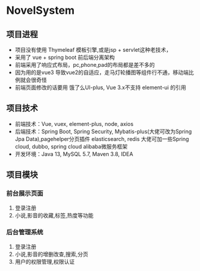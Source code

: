# NovelSystem

## 项目进程

- 项目没有使用 Thymeleaf 模板引擎,或是jsp + servlet这种老技术，
- 采用了 vue + spring boot 前后端分离架构
- 前端采用了响应式布局，pc,phone,pad的布局都是差不多的
- 因为用的是vue3 导致vue2的自适应，走马灯轮播图等组件行不通，移动端比例就会很奇怪
- 前端页面修改的话要用 饿了么UI-plus, Vue 3.x不支持 element-ui 的引用

## **项目技术**

- 前端技术：Vue, vuex, element-plus, node, axios
- 后端技术：Spring Boot, Spring Security, Mybatis-plus(大佬可改为Spring Jpa Data),pagehelper分页插件 elasticsearch, redis   大佬可加一些Spring cloud, dubbo, spring cloud alibaba微服务框架
- 开发环境：Java 13, MySQL 5.7, Maven 3.8, IDEA

## **项目模块**

### 前台展示页面

1. 登录注册
2. 小说,影音的收藏,标签,热度等功能

### 后台管理系统

1. 登录注册
2. 小说,影音的增删改查,搜索,分页
3. 用户的权限管理,权限认证

